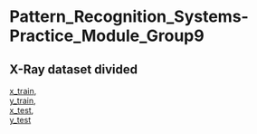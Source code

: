 # Pattern_Recognition_Systems-Practice_Module_Group9
## X-Ray dataset divided
[x_train](https://drive.google.com/file/d/1Vn-Gj1SpOy8buk6fgsSSRp15Ex3JTcTc/view?usp=sharing),  
[y_train](https://drive.google.com/file/d/1FfeVowFy16CYUcTbscGgVwnicd_rl7r5/view?usp=sharing),  
[x_test](https://drive.google.com/file/d/1U92ZMNJUE_Al5rnp6V6gJlLDzyfEesjp/view?usp=sharing),  
[y_test](https://drive.google.com/file/d/13dfXk6oPA017EYRpw5spJ9D635dSlyOU/view?usp=sharing)
